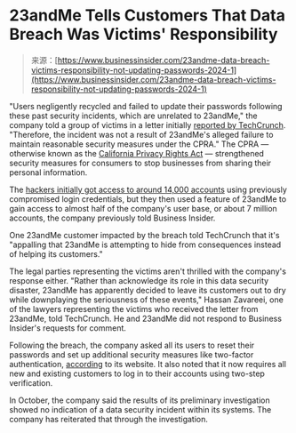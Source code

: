 <!--yml
category: 未分类
date: 2024-05-27 15:05:40
-->

# 23andMe Tells Customers That Data Breach Was Victims' Responsibility

> 来源：[https://www.businessinsider.com/23andme-data-breach-victims-responsibility-not-updating-passwords-2024-1](https://www.businessinsider.com/23andme-data-breach-victims-responsibility-not-updating-passwords-2024-1)

"Users negligently recycled and failed to update their passwords following these past security incidents, which are unrelated to 23andMe," the company told a group of victims in a letter initially [reported by TechCrunch](https://techcrunch.com/2024/01/03/23andme-tells-victims-its-their-fault-that-their-data-was-breached/). "Therefore, the incident was not a result of 23andMe's alleged failure to maintain reasonable security measures under the CPRA." The CPRA — otherwise known as the [California Privacy Rights Act](https://www.businessinsider.com/prop-24-privacy-california-data-tracking-facebook-google-2020-11) — strengthened security measures for consumers to stop businesses from sharing their personal information. 

The [hackers initially got access to around 14,000 accounts](https://www.businessinsider.com/23and-me-hack-data-breach-personal-data-2023-12) using previously compromised login credentials, but they then used a feature of 23andMe to gain access to almost half of the company's user base, or about 7 million accounts, the company previously told Business Insider. 

One 23andMe customer impacted by the breach told TechCrunch that it's "appalling that 23andMe is attempting to hide from consequences instead of helping its customers."

The legal parties representing the victims aren't thrilled with the company's response either. "Rather than acknowledge its role in this data security disaster, 23andMe has apparently decided to leave its customers out to dry while downplaying the seriousness of these events," Hassan Zavareei, one of the lawyers representing the victims who received the letter from 23andMe, told TechCrunch. He and 23andMe did not respond to Business Insider's requests for comment.

Following the breach, the company asked all its users to reset their passwords and set up additional security measures like two-factor authentication, [according](https://blog.23andme.com/articles/addressing-data-security-concerns) to its website. It also noted that it now requires all new and existing customers to log in to their accounts using two-step verification.

In October, the company said the results of its preliminary investigation showed no indication of a data security incident within its systems. The company has reiterated that through the investigation.